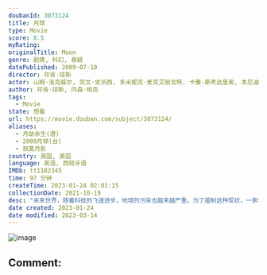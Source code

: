 ```yaml
---
doubanId: 3073124
title: 月球
type: Movie
score: 8.5
myRating: 
originalTitle: Moon
genre: 剧情, 科幻, 悬疑
datePublished: 2009-07-10
director: 邓肯·琼斯
actor: 山姆·洛克威尔, 凯文·史派西, 多米妮克·麦克艾丽戈特, 卡雅·斯考达里奥, 本尼迪克特·黄, 马特·贝里, 马尔科姆·斯图尔特, 罗宾·查克, 玛丽·泰勒·摩尔
author: 邓肯·琼斯, 内森·帕克
tags:
  - Movie
state: 想看
url: https://movie.douban.com/subject/3073124/
aliases:
  - 月劫余生(港)
  - 2009月球(台)
  - 寂寞月影
country: 英国, 美国
language: 英语, 西班牙语
IMDb: tt1182345
time: 97 分钟
createTime: 2023-01-24 02:01:15
collectionDate: 2021-10-19
desc: "未来世界，随着科技的飞速进步，地球的污染也越来越严重。为了遏制这种现状，一家名为月能工业有限公司的企业应运而生。该公司致力于月球能源的开发，通过采集氦-3来满足地球对能源的需求。月能公司在月球设有基地..."
date created: 2023-01-24
date modified: 2023-03-14
---
```


![image](p449399746.jpg)

Comment:
---
